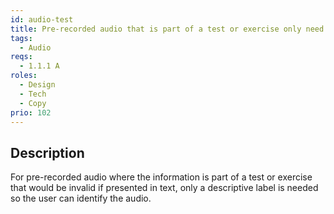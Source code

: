 ```yaml
---
id: audio-test
title: Pre-recorded audio that is part of a test or exercise only need to have a descriptive label
tags:
  - Audio
reqs:
  - 1.1.1 A
roles:
  - Design
  - Tech
  - Copy
prio: 102
---
```


## Description

For pre-recorded audio where the information is part of a test or exercise that would be invalid if presented in text, only a descriptive label is needed so the user can identify the audio.
